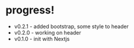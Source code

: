 # progress!
- v0.2.1 - added bootstrap, some style to header
- v0.2.0 - working on header
- v0.1.0 - init with Nextjs